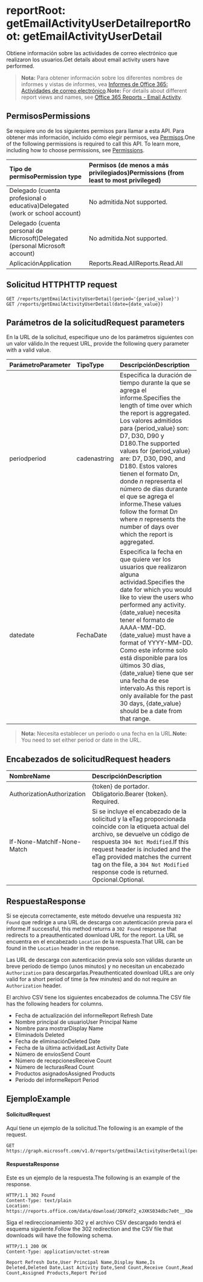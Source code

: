 # <a name="reportroot-getemailactivityuserdetail"></a><span data-ttu-id="9c46d-101">reportRoot: getEmailActivityUserDetail</span><span class="sxs-lookup"><span data-stu-id="9c46d-101">reportRoot: getEmailActivityUserDetail</span></span>

<span data-ttu-id="9c46d-102">Obtiene información sobre las actividades de correo electrónico que realizaron los usuarios.</span><span class="sxs-lookup"><span data-stu-id="9c46d-102">Get details about email activity users have performed.</span></span>

> <span data-ttu-id="9c46d-103">**Nota:** Para obtener información sobre los diferentes nombres de informes y vistas de informes, vea [Informes de Office 365: Actividades de correo electrónico](https://support.office.com/client/Email-activity-1cbe2c00-ca65-4fb9-9663-1bbfa58ebe44).</span><span class="sxs-lookup"><span data-stu-id="9c46d-103">**Note:** For details about different report views and names, see [Office 365 Reports - Email Activity](https://support.office.com/client/Email-activity-1cbe2c00-ca65-4fb9-9663-1bbfa58ebe44).</span></span>

## <a name="permissions"></a><span data-ttu-id="9c46d-104">Permisos</span><span class="sxs-lookup"><span data-stu-id="9c46d-104">Permissions</span></span>

<span data-ttu-id="9c46d-p101">Se requiere uno de los siguientes permisos para llamar a esta API. Para obtener más información, incluido cómo elegir permisos, vea [Permisos](../../../concepts/permissions_reference.md).</span><span class="sxs-lookup"><span data-stu-id="9c46d-p101">One of the following permissions is required to call this API. To learn more, including how to choose permissions, see [Permissions](../../../concepts/permissions_reference.md).</span></span>

| <span data-ttu-id="9c46d-107">Tipo de permiso</span><span class="sxs-lookup"><span data-stu-id="9c46d-107">Permission type</span></span>                        | <span data-ttu-id="9c46d-108">Permisos (de menos a más privilegiados)</span><span class="sxs-lookup"><span data-stu-id="9c46d-108">Permissions (from least to most privileged)</span></span> |
| :------------------------------------- | :--------------------------------------- |
| <span data-ttu-id="9c46d-109">Delegado (cuenta profesional o educativa)</span><span class="sxs-lookup"><span data-stu-id="9c46d-109">Delegated (work or school account)</span></span>     | <span data-ttu-id="9c46d-110">No admitida.</span><span class="sxs-lookup"><span data-stu-id="9c46d-110">Not supported.</span></span>                           |
| <span data-ttu-id="9c46d-111">Delegado (cuenta personal de Microsoft)</span><span class="sxs-lookup"><span data-stu-id="9c46d-111">Delegated (personal Microsoft account)</span></span> | <span data-ttu-id="9c46d-112">No admitida.</span><span class="sxs-lookup"><span data-stu-id="9c46d-112">Not supported.</span></span>                           |
| <span data-ttu-id="9c46d-113">Aplicación</span><span class="sxs-lookup"><span data-stu-id="9c46d-113">Application</span></span>                            | <span data-ttu-id="9c46d-114">Reports.Read.All</span><span class="sxs-lookup"><span data-stu-id="9c46d-114">Reports.Read.All</span></span>                         |

## <a name="http-request"></a><span data-ttu-id="9c46d-115">Solicitud HTTP</span><span class="sxs-lookup"><span data-stu-id="9c46d-115">HTTP request</span></span>

<!-- { "blockType": "ignored" } --> 

```http
GET /reports/getEmailActivityUserDetail(period='{period_value}')
GET /reports/getEmailActivityUserDetail(date={date_value})
```

## <a name="request-parameters"></a><span data-ttu-id="9c46d-116">Parámetros de la solicitud</span><span class="sxs-lookup"><span data-stu-id="9c46d-116">Request parameters</span></span>

<span data-ttu-id="9c46d-117">En la URL de la solicitud, especifique uno de los parámetros siguientes con un valor válido.</span><span class="sxs-lookup"><span data-stu-id="9c46d-117">In the request URL, provide the following query parameter with a valid value.</span></span>

| <span data-ttu-id="9c46d-118">Parámetro</span><span class="sxs-lookup"><span data-stu-id="9c46d-118">Parameter</span></span> | <span data-ttu-id="9c46d-119">Tipo</span><span class="sxs-lookup"><span data-stu-id="9c46d-119">Type</span></span>   | <span data-ttu-id="9c46d-120">Descripción</span><span class="sxs-lookup"><span data-stu-id="9c46d-120">Description</span></span>                              |
| :-------- | :----- | :--------------------------------------- |
| <span data-ttu-id="9c46d-121">period</span><span class="sxs-lookup"><span data-stu-id="9c46d-121">period</span></span>    | <span data-ttu-id="9c46d-122">cadena</span><span class="sxs-lookup"><span data-stu-id="9c46d-122">string</span></span> | <span data-ttu-id="9c46d-123">Especifica la duración de tiempo durante la que se agrega el informe.</span><span class="sxs-lookup"><span data-stu-id="9c46d-123">Specifies the length of time over which the report is aggregated.</span></span> <span data-ttu-id="9c46d-124">Los valores admitidos para {period_value} son: D7, D30, D90 y D180.</span><span class="sxs-lookup"><span data-stu-id="9c46d-124">The supported values for {period_value} are: D7, D30, D90, and D180.</span></span> <span data-ttu-id="9c46d-125">Estos valores tienen el formato D*n*, donde *n* representa el número de días durante el que se agrega el informe.</span><span class="sxs-lookup"><span data-stu-id="9c46d-125">These values follow the format D*n* where *n* represents the number of days over which the report is aggregated.</span></span> |
| <span data-ttu-id="9c46d-126">date</span><span class="sxs-lookup"><span data-stu-id="9c46d-126">date</span></span>      | <span data-ttu-id="9c46d-127">Fecha</span><span class="sxs-lookup"><span data-stu-id="9c46d-127">Date</span></span>   | <span data-ttu-id="9c46d-128">Especifica la fecha en que quiere ver los usuarios que realizaron alguna actividad.</span><span class="sxs-lookup"><span data-stu-id="9c46d-128">Specifies the date for which you would like to view the users who performed any activity.</span></span> <span data-ttu-id="9c46d-129">{date_value} necesita tener el formato de AAAA-MM-DD.</span><span class="sxs-lookup"><span data-stu-id="9c46d-129">{date_value} must have a format of YYYY-MM-DD.</span></span> <span data-ttu-id="9c46d-130">Como este informe solo está disponible para los últimos 30 días, {date_value} tiene que ser una fecha de ese intervalo.</span><span class="sxs-lookup"><span data-stu-id="9c46d-130">As this report is only available for the past 30 days, {date_value} should be a date from that range.</span></span> |

> <span data-ttu-id="9c46d-131">**Nota:** Necesita establecer un período o una fecha en la URL.</span><span class="sxs-lookup"><span data-stu-id="9c46d-131">**Note:** You need to set either period or date in the URL.</span></span>

## <a name="request-headers"></a><span data-ttu-id="9c46d-132">Encabezados de solicitud</span><span class="sxs-lookup"><span data-stu-id="9c46d-132">Request headers</span></span>

| <span data-ttu-id="9c46d-133">Nombre</span><span class="sxs-lookup"><span data-stu-id="9c46d-133">Name</span></span>          | <span data-ttu-id="9c46d-134">Descripción</span><span class="sxs-lookup"><span data-stu-id="9c46d-134">Description</span></span>                              |
| :------------ | :--------------------------------------- |
| <span data-ttu-id="9c46d-135">Authorization</span><span class="sxs-lookup"><span data-stu-id="9c46d-135">Authorization</span></span> | <span data-ttu-id="9c46d-p104">{token} de portador. Obligatorio.</span><span class="sxs-lookup"><span data-stu-id="9c46d-p104">Bearer {token}. Required.</span></span>                |
| <span data-ttu-id="9c46d-138">If-None-Match</span><span class="sxs-lookup"><span data-stu-id="9c46d-138">If-None-Match</span></span> | <span data-ttu-id="9c46d-139">Si se incluye el encabezado de la solicitud y la eTag proporcionada coincide con la etiqueta actual del archivo, se devuelve un código de respuesta `304 Not Modified`.</span><span class="sxs-lookup"><span data-stu-id="9c46d-139">If this request header is included and the eTag provided matches the current tag on the file, a `304 Not Modified` response code is returned.</span></span> <span data-ttu-id="9c46d-140">Opcional.</span><span class="sxs-lookup"><span data-stu-id="9c46d-140">Optional.</span></span> |

## <a name="response"></a><span data-ttu-id="9c46d-141">Respuesta</span><span class="sxs-lookup"><span data-stu-id="9c46d-141">Response</span></span>

<span data-ttu-id="9c46d-142">Si se ejecuta correctamente, este método devuelve una respuesta `302 Found` que redirige a una URL de descarga con autenticación previa para el informe.</span><span class="sxs-lookup"><span data-stu-id="9c46d-142">If successful, this method returns a `302 Found` response that redirects to a preauthenticated download URL for the report.</span></span> <span data-ttu-id="9c46d-143">La URL se encuentra en el encabezado `Location` de la respuesta.</span><span class="sxs-lookup"><span data-stu-id="9c46d-143">That URL can be found in the `Location` header in the response.</span></span>

<span data-ttu-id="9c46d-144">Las URL de descarga con autenticación previa solo son válidas durante un breve período de tiempo (unos minutos) y no necesitan un encabezado `Authorization` para descargarlas.</span><span class="sxs-lookup"><span data-stu-id="9c46d-144">Preauthenticated download URLs are only valid for a short period of time (a few minutes) and do not require an `Authorization` header.</span></span>

<span data-ttu-id="9c46d-145">El archivo CSV tiene los siguientes encabezados de columna.</span><span class="sxs-lookup"><span data-stu-id="9c46d-145">The CSV file has the following headers for columns.</span></span>

- <span data-ttu-id="9c46d-146">Fecha de actualización del informe</span><span class="sxs-lookup"><span data-stu-id="9c46d-146">Report Refresh Date</span></span>
- <span data-ttu-id="9c46d-147">Nombre principal de usuario</span><span class="sxs-lookup"><span data-stu-id="9c46d-147">User Principal Name</span></span>
- <span data-ttu-id="9c46d-148">Nombre para mostrar</span><span class="sxs-lookup"><span data-stu-id="9c46d-148">Display Name</span></span>
- <span data-ttu-id="9c46d-149">Eliminado</span><span class="sxs-lookup"><span data-stu-id="9c46d-149">Is Deleted</span></span>
- <span data-ttu-id="9c46d-150">Fecha de eliminación</span><span class="sxs-lookup"><span data-stu-id="9c46d-150">Deleted Date</span></span>
- <span data-ttu-id="9c46d-151">Fecha de la última actividad</span><span class="sxs-lookup"><span data-stu-id="9c46d-151">Last Activity Date</span></span>
- <span data-ttu-id="9c46d-152">Número de envíos</span><span class="sxs-lookup"><span data-stu-id="9c46d-152">Send Count</span></span>
- <span data-ttu-id="9c46d-153">Número de recepciones</span><span class="sxs-lookup"><span data-stu-id="9c46d-153">Receive Count</span></span>
- <span data-ttu-id="9c46d-154">Número de lecturas</span><span class="sxs-lookup"><span data-stu-id="9c46d-154">Read Count</span></span>
- <span data-ttu-id="9c46d-155">Productos asignados</span><span class="sxs-lookup"><span data-stu-id="9c46d-155">Assigned Products</span></span>
- <span data-ttu-id="9c46d-156">Período del informe</span><span class="sxs-lookup"><span data-stu-id="9c46d-156">Report Period</span></span>

## <a name="example"></a><span data-ttu-id="9c46d-157">Ejemplo</span><span class="sxs-lookup"><span data-stu-id="9c46d-157">Example</span></span>

#### <a name="request"></a><span data-ttu-id="9c46d-158">Solicitud</span><span class="sxs-lookup"><span data-stu-id="9c46d-158">Request</span></span>

<span data-ttu-id="9c46d-159">Aquí tiene un ejemplo de la solicitud.</span><span class="sxs-lookup"><span data-stu-id="9c46d-159">The following is an example of the request.</span></span>

<!-- {
  "blockType": "request",
  "name": "reportroot_getemailactivityuserdetail"
}-->

```http
GET https://graph.microsoft.com/v1.0/reports/getEmailActivityUserDetail(period='D7')
```

#### <a name="response"></a><span data-ttu-id="9c46d-160">Respuesta</span><span class="sxs-lookup"><span data-stu-id="9c46d-160">Response</span></span>

<span data-ttu-id="9c46d-161">Este es un ejemplo de la respuesta.</span><span class="sxs-lookup"><span data-stu-id="9c46d-161">The following is an example of the response.</span></span>

<!-- { "blockType": "ignored" } --> 

```http
HTTP/1.1 302 Found
Content-Type: text/plain
Location: https://reports.office.com/data/download/JDFKdf2_eJXKS034dbc7e0t__XDe
```

<span data-ttu-id="9c46d-162">Siga el redireccionamiento 302 y el archivo CSV descargado tendrá el esquema siguiente.</span><span class="sxs-lookup"><span data-stu-id="9c46d-162">Follow the 302 redirection and the CSV file that downloads will have the following schema.</span></span>

<!-- {
  "blockType": "response",
  "truncated": true,
  "@odata.type": "stream"
} -->

```http
HTTP/1.1 200 OK
Content-Type: application/octet-stream

Report Refresh Date,User Principal Name,Display Name,Is Deleted,Deleted Date,Last Activity Date,Send Count,Receive Count,Read Count,Assigned Products,Report Period
```
